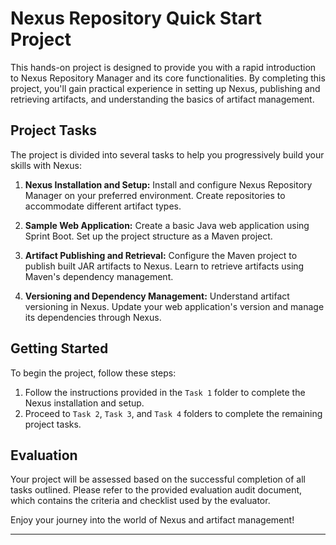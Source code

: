 # Nexus Repository Quick Start Project

This hands-on project is designed to provide you with a rapid introduction to Nexus Repository Manager and its core functionalities. By completing this project, you'll gain practical experience in setting up Nexus, publishing and retrieving artifacts, and understanding the basics of artifact management.

## Project Tasks
The project is divided into several tasks to help you progressively build your skills with Nexus:

1. **Nexus Installation and Setup:** Install and configure Nexus Repository Manager on your preferred environment. Create repositories to accommodate different artifact types.

2. **Sample Web Application:** Create a basic Java web application using Sprint Boot. Set up the project structure as a Maven project.

3. **Artifact Publishing and Retrieval:** Configure the Maven project to publish built JAR artifacts to Nexus. Learn to retrieve artifacts using Maven's dependency management.

4. **Versioning and Dependency Management:** Understand artifact versioning in Nexus. Update your web application's version and manage its dependencies through Nexus.

## Getting Started

To begin the project, follow these steps:

1. Follow the instructions provided in the `Task 1` folder to complete the Nexus installation and setup.
2. Proceed to `Task 2`, `Task 3`, and `Task 4` folders to complete the remaining project tasks.

## Evaluation

Your project will be assessed based on the successful completion of all tasks outlined. Please refer to the provided evaluation audit document, which contains the criteria and checklist used by the evaluator.

Enjoy your journey into the world of Nexus and artifact management!

---
